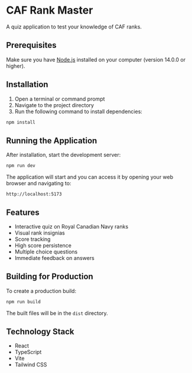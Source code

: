 # CAF Rank Master

A quiz application to test your knowledge of CAF ranks.

## Prerequisites

Make sure you have [Node.js](https://nodejs.org/) installed on your computer (version 14.0.0 or higher).

## Installation

1. Open a terminal or command prompt
2. Navigate to the project directory
3. Run the following command to install dependencies:

```bash
npm install
```

## Running the Application

After installation, start the development server:

```bash
npm run dev
```

The application will start and you can access it by opening your web browser and navigating to:

```
http://localhost:5173
```

## Features

- Interactive quiz on Royal Canadian Navy ranks
- Visual rank insignias
- Score tracking
- High score persistence
- Multiple choice questions
- Immediate feedback on answers

## Building for Production

To create a production build:

```bash
npm run build
```

The built files will be in the `dist` directory.

## Technology Stack

- React
- TypeScript
- Vite
- Tailwind CSS
